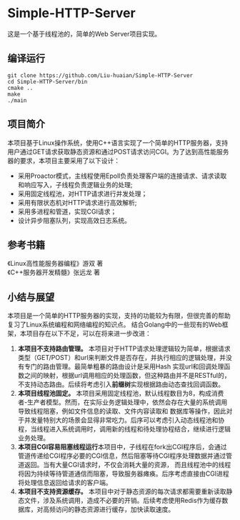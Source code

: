 # Simple-HTTP-Server
这是一个基于线程池的，简单的Web Server项目实现。

## 编译运行
`git clone https://github.com/Liu-huaian/Simple-HTTP-Server`     
 `cd Simple-HTTP-Server/bin`  
 `cmake ..`  
 `make`  
 `./main`
 
## 项目简介
本项目基于Linux操作系统，使用C++语言实现了一个简单的HTTP服务器，支持用户通过GET请求获取静态资源和通过POST请求访问CGI。为了达到高性能服务器的要求，本项目主要采用了以下设计：
* 采用Proactor模式，主线程使用Epoll负责处理客户端的连接请求、请求读取和响应写入，子线程负责逻辑业务的处理;
* 采用固定线程池，对HTTP请求进行并发处理；
* 采用有限状态机对HTTP请求进行高效解析;
* 采用多进程和管道，实现CGI请求；
* 设计异步阻塞队列，实现高效日志系统。

## 参考书籍
《Linux高性能服务器编程》游双 著  
《C++服务器开发精髓》张远龙 著

## 小结与展望
本项目是一个简单的HTTP服务器的实现，支持的功能较为有限，但很完善的帮助复习了Linux系统编程和网络编程的知识点。
结合Golang中的一些现有的Web框架，本项目存在以下不足，可以在将来进一步改进：
1. **本项目不支持路由管理。** 本项目对于HTTP请求处理逻辑较为简单，根据请求类型（GET/POST）和url来判断文件是否存在，并执行相应的逻辑处理，并没有专门的路由管理。最简单粗暴的路由设计是采用Hash
实现url和回调处理函数之间的映射，根据url调用相应的处理函数，但这种路由并不是RESTful的，不支持动态路由。后续将考虑引入**前缀树**实现根据路由动态查找回调函数。
2. **本项目线程池固定。** 本项目采用固定线程池，默认线程数目为8，构成消费者-生产者模型。然而，在实际业务逻辑处理中，依然会存在大量的系统调用导致线程阻塞，例如文件信息的读取、文件内容读取和
数据库等操作，因此对于并发量特别大的场景会显得非常吃力。后序可以考虑引入动态线程池和协程，当线程进入系统调用时，调用新的线程和待处理协程结合，继续进行逻辑业务处理。
3. **本项目CGI容易阻塞线程运行**本项目中，子线程在fork出CGI程序后，会通过管道传递给CGI程序必要的CGI信息，然后阻塞等待CGI程序处理数据并通过管道返回。当有大量CGI请求时，不仅会消耗大量的资源，
而且线程池中的线程将因为持续等待管道通信而阻塞，导致服务器瘫痪。后序考虑直接由CGI进程将处理信息返回给请求的客户端。
4. **本项目不支持资源缓存。** 本项目中对于静态资源的每次请求都需要重新读取静态文件，涉及系统调用，造成不必要的开销。后续考虑使用Redis作为缓存数据库，对高频访问的静态资源进行缓存，加快读取速度。
